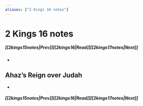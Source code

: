 ```yaml
---
aliases: ["2 Kings 16 notes"]
---
```

# 2 Kings 16 notes
##### <span class=arrow-left></span>[[2kings15notes|Prev]]<span class=navigation-separator></span>[[2kings16|Read]]<span class=navigation-separator></span>[[2kings17notes|Next]]<span class=arrow-right></span>
- 
## Ahaz’s Reign over Judah
- 
##### <span class=arrow-left></span>[[2kings15notes|Prev]]<span class=navigation-separator></span>[[2kings16|Read]]<span class=navigation-separator></span>[[2kings17notes|Next]]<span class=arrow-right></span>